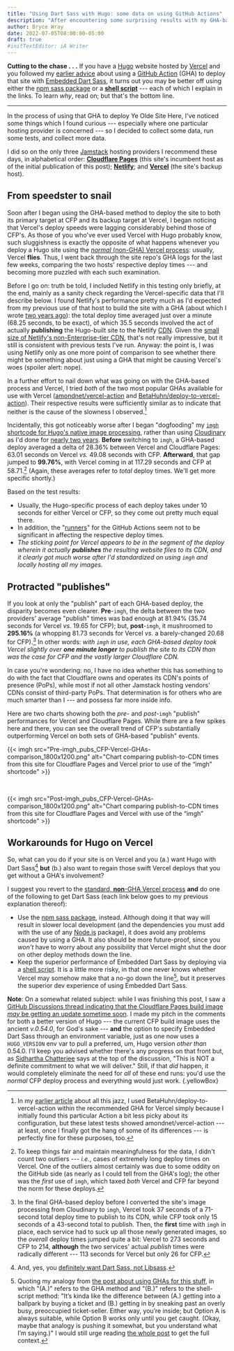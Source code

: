 ```yaml
---
title: "Using Dart Sass with Hugo: some data on using GitHub Actions"
description: "After encountering some surprising results with my GHA-based method, I decided to do the math."
author: Bryce Wray
date: 2022-07-05T08:00:00-05:00
draft: true
#initTextEditor: iA Writer
---
```


**Cutting to the chase . . .** If you have a [Hugo](https://gohugo.io) website hosted by [Vercel](https://vercel.com) and you followed my [earlier advice](/posts/2022/05/using-dart-sass-hugo-github-actions-edition/) about using a [GitHub Action](https://github.com/features/actions) (GHA) to deploy that site with [Embedded Dart Sass](https://sass-lang.com/blog/embedded-sass-is-live), it turns out you may be better off using either the [npm sass package](/posts/2022/03/using-dart-sass-hugo/) or a [**shell script**](/posts/2022/03/using-dart-sass-hugo-sequel/) --- each of which I explain in the links. To learn *why*, read on; but that's the bottom line.

----

In the process of using that GHA to deploy Ye Olde Site Here, I've noticed some things which I found curious --- especially where one particular hosting provider is concerned --- so I decided to collect some data, run some tests, and collect more data.

I did so on the only three [Jamstack](https://jamstack.org) hosting providers I recommend these days, in alphabetical order: **[Cloudflare Pages](https://pages.cloudflare.com)** (this site's incumbent host as of the initial publication of this post); **[Netlify](https://netlify.com)**; and **[Vercel](https://vercel.com)** (the site's backup host).

## From speedster to snail

Soon after I began using the GHA-based method to deploy the site to both its primary target at CFP and its backup target at Vercel, I began noticing that Vercel's deploy speeds were lagging considerably behind those of CFP's. As those of you who've ever used Vercel with Hugo probably know, such sluggishness is exactly the opposite of what happens whenever you deploy a Hugo site using the [*normal* (non-GHA) Vercel process](https://vercel.com/docs/concepts/deployments/build-step): usually, Vercel **flies**. Thus, I went back through the site repo's GHA logs for the last few weeks, comparing the two hosts' respective deploy times --- and becoming more puzzled with each such examination.

Before I go on: truth be told, I included Netlify in this testing only briefly, at the end, mainly as a sanity check regarding the Vercel-specific data that I'll describe below. I found Netlify's performance pretty much as I'd expected from my previous use of that host to build the site with a GHA (about which I wrote [two years ago](/posts/2020/06/o-say-can-you-ci-cd/)): the total deploy time averaged just over a minute (68.25 seconds, to be exact), of which 35.5 seconds involved the act of actually **publishing** the Hugo-built site to the Netlify [CDN](https://en.wikipedia.org/wiki/Content_delivery_network). Given the [small size of Netlify's non-Enterprise-tier CDN](https://answers.netlify.com/t/is-there-a-list-of-where-netlifys-cdn-pops-are-located/855/2), that's not really impressive, but it still is consistent with previous tests I've run. Anyway: the point is, I was using Netlify only as one more point of comparison to see whether there might be something about just using a GHA that might be causing Vercel's woes (spoiler alert: nope).

In a further effort to nail down what was going on with the GHA-based process and Vercel, I tried *both* of the two most popular GHAs available for use with Vercel ([amondnet/vercel-action](https://github.com/amondnet/vercel-action) and [BetaHuhn/deploy-to-vercel-action](https://github.com/betahuhn/deploy-to-vercel-action)). Their respective results were sufficiently similar as to indicate that neither is the cause of the slowness I observed.[^BetaHuhn]

[^BetaHuhn]: In my [earlier article](/posts/2022/05/using-dart-sass-hugo-github-actions-edition/) about all this jazz, I used BetaHuhn/deploy-to-vercel-action within the recommended GHA for Vercel simply because I initially found this particular Action a bit less picky about its configuration, but these latest tests showed amondnet/vercel-action --- at least, once I finally got the hang of some of its differences --- is perfectly fine for these purposes, too.

Incidentally, this got noticeably worse after I began "dogfooding" my [`imgh` shortcode for Hugo's native image processing](/posts/2022/06/responsive-optimized-images-hugo/), rather than using [Cloudinary](https://cloudinary.com) as I'd done for [nearly two years](/posts/2020/07/transformed/). **Before** switching to `imgh`, a GHA-based deploy averaged a delta of 28.36% between Vercel and Cloudflare Pages: 63.01 seconds on Vercel *vs.* 49.08 seconds with CFP. **Afterward**, that gap jumped to **99.76%**, with Vercel coming in at 117.29 seconds and CFP at 58.71.[^outliers] (Again, these averages refer to *total* deploy times. We'll get more specific shortly.)

[^outliers]: To keep things fair and maintain meaningfulness for the data, I didn't count two outliers --- *i.e.*, cases of extremely long deploy times on Vercel. One of the outliers almost certainly was due to some oddity on the GitHub side (as nearly as I could tell from the GHA's log); the other was the *first* use of `imgh`, which taxed *both* Vercel and CFP far beyond the norm for these deploys.

Based on the test results:
- Usually, the Hugo-specific process of each deploy takes under 10 seconds for either Vercel or CFP, so they come out pretty much equal there.
- In addition, the "[runners](https://docs.github.com/en/actions/using-github-hosted-runners/about-github-hosted-runners)" for the GitHub Actions seem not to be significant in affecting the respective deploy times.
- <span class="red">*The sticking point for Vercel appears to be in the segment of the deploy wherein it actually **publishes** the resulting website files to its CDN, and it clearly got much worse after I'd standardized on using `imgh` and locally hosting all my images.*</span>

## Protracted "publishes"

If you look at only the "publish" part of each GHA-based deploy, the disparity becomes even clearer. **Pre**-`imgh`, the delta between the two providers' average "publish" times was bad enough at 81.94% (35.74 seconds for Vercel *vs.* 19.65 for CFP); but, **post**-`imgh`, it mushroomed to **295.16%** (a whopping 81.73 seconds for Vercel *vs.* a barely-changed 20.68 for CFP).[^firstImgh] In other words: *with `imgh` in use, each GHA-based deploy took Vercel slightly over **one minute longer** to publish the site to its CDN than was the case for CFP and the vastly larger Cloudflare CDN.*

[^firstImgh]: In the final GHA-based deploy before I converted the site's image processing from Cloudinary to `imgh`, Vercel took 37 seconds of a 71-second total deploy time to publish to its CDN, while CFP took only 15 seconds of a 43-second total to publish. Then, the **first** time with `imgh` in place, each service had to suck up all those newly generated images, so the *overall* deploy times jumped quite a bit: Vercel to 273 seconds and CFP to 214, **although** the two services' actual *publish* times were radically different --- 113 seconds for Vercel but only 26 for CFP.

In case you're wondering: no, I have no idea whether this has something to do with the fact that Cloudflare owns and operates its CDN's points of presence (PoPs), while most if not all other Jamstack hosting vendors' CDNs consist of third-party PoPs. That determination is for others who are much smarter than I --- and possess far more inside info.

Here are two charts showing both the *pre*- and *post*-`imgh` "publish" performances for Vercel and Cloudflare Pages. While there are a few spikes here and there, you can see the overall trend of CFP's substantially outperforming Vercel on both sets of GHA-based "publish" events.

{{< imgh src="Pre-imgh_pubs_CFP-Vercel-GHAs-comparison_1800x1200.png"  alt="Chart comparing publish-to-CDN times from this site for Cloudflare Pages and Vercel prior to use of the “imgh” shortcode" >}}

<br />

{{< imgh src="Post-imgh_pubs_CFP-Vercel-GHAs-comparison_1800x1200.png"  alt="Chart comparing publish-to-CDN times from this site for Cloudflare Pages and Vercel with use of the “imgh” shortcode" >}}

## Workarounds for Hugo on Vercel

So, what can you do if your site is on Vercel and you (a.) want Hugo with Dart Sass[^deprecation] **but** (b.) also want to regain those swift Vercel deploys that you get without a GHA's involvement?

[^deprecation]: And, yes, you [definitely want Dart Sass, not Libsass](https://sass-lang.com/blog/libsass-is-deprecated).

I suggest you revert to the [standard, **non**-GHA Vercel process](https://vercel.com/docs/concepts/deployments/build-step) **and** do one of the following to get Dart Sass (each link below goes to my previous explanation thereof):

- Use the [npm sass package](/posts/2022/03/using-dart-sass-hugo/), instead. Although doing it that way will result in slower local development (and the dependencies you must add with the use of any [Node.js](https://nodejs.org) package), it does avoid any problems caused by using a GHA. It also should be more future-proof, since you *won't* have to worry about any possibility that Vercel might shut the door on other deploy methods down the line.
- Keep the superior performance of Embedded Dart Sass by deploying via a [shell script](/posts/2022/03/using-dart-sass-hugo-sequel/). It is a little more risky, in that one never knows whether Vercel may somehow make that a no-go down the line[^ballpark], but it preserves the superior dev experience of using Embedded Dart Sass.

[^ballpark]: Quoting my analogy from [the post about using GHAs for this stuff](/posts/2022/05/using-dart-sass-hugo-github-actions-edition/), in which "(A.)" refers to the GHA method and "(B.)" refers to the shell-script method: "It’s kinda like the difference between (A.) getting into a ballpark by buying a ticket and (B.) getting in by sneaking past an overly busy, preoccupied ticket-seller. Either way, you’re inside; but Option A is always suitable, while Option B works only until you get caught. (Okay, maybe that analogy is pushing it somewhat, but you understand what I’m saying.)" I would still urge reading [the whole post](/posts/2022/05/using-dart-sass-hugo-github-actions-edition/) to get the full context.

**Note**: On a somewhat related subject: while I was finishing this post, I saw a [GitHub Discussions thread indicating that the Cloudflare Pages build image *may* be getting an update sometime soon](https://github.com/cloudflare/pages-build-image/discussions/1). I made my pitch in the comments for both a better version of Hugo --- the current CFP build image uses the ancient *v.0.54.0*, for God's sake --- **and** the option to specify Embedded Dart Sass through an environment variable, just as one now uses a `HUGO_VERSION` env var to pull a preferred, um, Hugo version *other than* 0.54.0. I'll keep you advised whether there's any progress on that front but, as [Sidhartha Chatterjee](https://github.com/sidharthachatterjee) says at the top of the discussion, "This is NOT a definite commitment to what we will deliver." Still, if that *did* happen, it would completely eliminate the need for *all* of these end runs: you'd use the *normal* CFP deploy process and everything would just work.
{.yellowBox}
